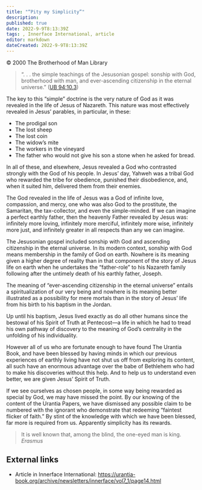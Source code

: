 ```yaml
---
title: "“Pity my Simplicity”"
description: 
published: true
date: 2022-9-9T8:13:39Z
tags: , Innerface International, article
editor: markdown
dateCreated: 2022-9-9T8:13:39Z
---
```


<p class="v-card v-sheet theme--light grey lighten-3 px-2">© 2000 The Brotherhood of Man Library</p>

> “. . . the simple teachings of the Jesusonian gospel: sonship with God, brotherhood with man, and ever-ascending citizenship in the eternal universe.” ([UB 94:10.3](/en/The_Urantia_Book/94#p10_3))

The key to this “simple” doctrine is the very nature of God as it was revealed in the life of Jesus of Nazareth. This nature was most effectively revealed in Jesus’ parables, in particular, in these:

- The prodigal son
- The lost sheep
- The lost coin
- The widow’s mite
- The workers in the vineyard
- The father who would not give his son a stone when he asked for bread.

In all of these, and elsewhere, Jesus revealed a God who contrasted strongly with the God of his people. In Jesus’ day, Yahweh was a tribal God who rewarded the tribe for obedience, punished their disobedience, and, when it suited him, delivered them from their enemies.

The God revealed in the life of Jesus was a God of infinite love, compassion, and mercy, one who was also God to the prostitute, the Samaritan, the tax-collector, and even the simple-minded. If we can imagine a perfect earthly father, then the heavenly Father revealed by Jesus was: infinitely more loving, infinitely more merciful, infinitely more wise, infinitely more just, and infinitely greater in all respects than any we can imagine.

The Jesusonian gospel included sonship with God and ascending citizenship in the eternal universe. In its modern context, sonship with God means membership in the family of God on earth. Nowhere is its meaning given a higher degree of reality than in that component of the story of Jesus life on earth when he undertakes the “father-role” to his Nazareth family following after the untimely death of his earthly father, Joseph.

The meaning of “ever-ascending citizenship in the eternal universe” entails a spiritualization of our very being and nowhere is its meaning better illustrated as a possibility for mere mortals than in the story of Jesus’ life from his birth to his baptism in the Jordan.

Up until his baptism, Jesus lived exactly as do all other humans since the bestowal of his Spirit of Truth at Pentecost—a life in which he had to tread his own pathway of discovery to the meaning of God’s centrality in the unfolding of his individuality.

However all of us who are fortunate enough to have found The Urantia Book, and have been blessed by having minds in which our previous experiences of earthly living have not shut us off from exploring its content, all such have an enormous advantage over the babe of Bethlehem who had to make his discoveries without this help. And to help us to understand even better, we are given Jesus’ Spirit of Truth.

If we see ourselves as chosen people, in some way being rewarded as special by God, we may have missed the point. By our knowing of the content of the Urantia Papers, we have dismissed any possible claim to be numbered with the ignorant who demonstrate that redeeming “faintest flicker of faith.” By stint of the knowledge with which we have been blessed, far more is required from us. Apparently simplicity has its rewards.

> It is well known that, among the blind, the one-eyed man is king.
> _Erasmus_

## External links

- Article in Innerface International: https://urantia-book.org/archive/newsletters/innerface/vol7_1/page14.html


